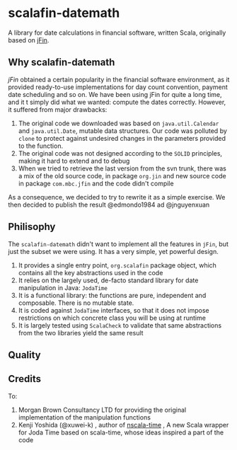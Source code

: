 scalafin-datemath
========

A library for date calculations in financial software, written Scala, originally based on [jFin](http://jfin.org/wp/).


Why scalafin-datemath
-------
*jFin* obtained a certain popularity in the financial software environment, as it provided ready-to-use implementations for day count convention, payment date scheduling and so on. We have been using jFin for quite a long time, and it t simply did what we wanted: compute the dates correctly. However, it suffered from major drawbacks:


1. The original code we downloaded was based on `java.util.Calendar` and `java.util.Date`, mutable data structures. Our code was polluted by `clone` to protect against undesired changes in the parameters provided to the function.
2. The original code was not designed according to the `SOLID` principles, making it hard to extend and to debug
3. When we tried to retrieve the last version from the svn trunk, there was a mix of the old source code, in package `org.jin` and new source code in package `com.mbc.jfin` and the code didn't compile




 

As a consequence, we decided to try to rewrite it as a simple exercise. We then decided to publish the result
@edmondo1984 ad @jnguyenxuan

Philisophy
-----------
The `scalafin-datemath` didn't want to implement all the features in `jFin`, but just the subset we were using. It has a very simple, yet powerful design.

1.  It provides a single entry point, `org.scalafin` package object, which contains all the key abstractions used in the code
2.  It relies on the largely used, de-facto standard library for date manipulation in Java: `JodaTime` 
3.  It is a functional library: the functions are pure, independent and composable. There is no mutable state. 
4.  It is coded against `JodaTime` interfaces, so that it does not impose restrictions on which concrete class you will be using at runtime
5.  It is largely tested using `ScalaCheck` to validate that same abstractions from the two libraries yield the same result


Quality
----------



Credits
----------

To:

1. Morgan Brown Consultancy LTD for providing the original implementation of the manipulation functions
2. Kenji Yoshida (@xuwei-k) , author of [nscala-time](https://github.com/nscala-time/nscala-time)  , A new Scala wrapper for Joda Time based on scala-time, whose ideas inspired a part of the code 
 
